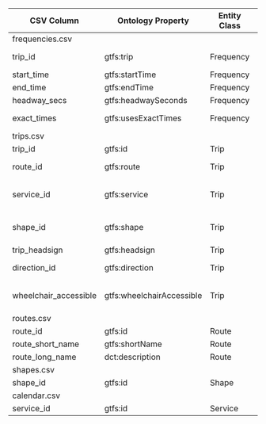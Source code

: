| CSV Column           | Ontology Property | Entity Class | Rel. Entity Class | Subject Generation    | Join Condition | Datatype | Function Name | Function Output |
| --- | --- | --- | --- | --- | --- | --- | --- | --- |
| frequencies.csv |  |  |  |  |  |  |  |  |
| trip_id | gtfs:trip | Frequency | Trip | generateFrequencyID() | trip_id = Trip.id | URI |  | generateFrequencyID http://example.org/frequency/{trip_id}_{start_time}_{end_time} |
| start_time | gtfs:startTime | Frequency |  |  |  | xsd:time |  | parseTime XSD time literal (e.g. "00:00:00"^^xsd:time) |
| end_time | gtfs:endTime | Frequency |  |  |  | xsd:time |  | parseTime XSD time literal |
| headway_secs | gtfs:headwaySeconds | Frequency |  |  |  | xsd:positiveInteger |  |  |
| exact_times | gtfs:usesExactTimes | Frequency | skos:Concept |  |  | URI |  | mapExactTimes 0/empty → http://.../exact-times/frequency<br>1 → http://.../exact-times/schedule |
| trips.csv |  |  |  |  |  |  |  |  |
| trip_id | gtfs:id | Trip |  | http://example.org/trip/{trip_id} |  | xsd:string |  |  |
| route_id | gtfs:route | Trip | Route |  | route_id = Route.id | URI |  |  |
| service_id | gtfs:service | Trip | Service |  | service_id = Service.id | URI |  |  |
| shape_id | gtfs:shape | Trip | Shape |  | shape_id = Shape.id | URI |  |  |
| trip_headsign | gtfs:headsign | Trip |  |  |  | xsd:string | es, en | formatHeadsign Capitalized string (e.g. "Valdecarros") |
| direction_id | gtfs:direction | Trip | skos:Concept |  |  | URI |  | mapDirection 0 → http://.../direction/one-direction<br>1 → http://.../direction/opposite-direction |
| wheelchair_accessible | gtfs:wheelchairAccessible | Trip | skos:Concept |  |  | URI |  | mapWheelchair 0 → http://.../no-information<br>1 → http://.../accesible<br>2 → http://.../inaccesible |
| routes.csv |  |  |  |  |  |  |  |  |
| route_id | gtfs:id | Route |  | http://example.org/route/{route_id} |  | xsd:string |  |  |
| route_short_name | gtfs:shortName | Route |  |  |  | xsd:string | es, en | formatShortName "Line " + value (e.g. "Line 1") |
| route_long_name | dct:description | Route |  |  |  | xsd:string | es, en |  |
| shapes.csv |  |  |  |  |  |  |  |  |
| shape_id | gtfs:id | Shape |  | http://example.org/shape/{shape_id} |  | xsd:string |  |  |
| calendar.csv |  |  |  |  |  |  |  |  |
| service_id | gtfs:id | Service |  | http://example.org/service/{service_id} |  | xsd:string |  |  |

